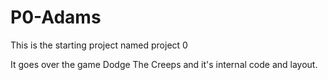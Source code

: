 # P0-Adams

This is the starting project named project 0

It goes over the game Dodge The Creeps and it's internal code and layout.

